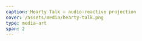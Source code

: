 ```yaml
---
caption: Hearty Talk — audio-reactive projection
cover: /assets/media/hearty-talk.png
type: media-art
span: 2
---
```

